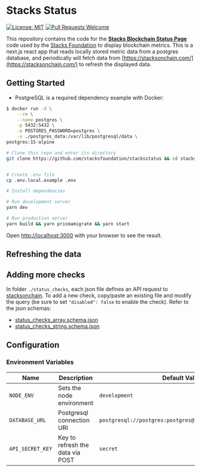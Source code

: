 # Stacks Status

[![License: MIT](https://img.shields.io/badge/License-MIT-blue.svg)](https://mit-license.org/)
[![Pull Requests Welcome](https://img.shields.io/badge/PRs-welcome-brightgreen.svg?style=flat)](http://makeapullrequest.com)

This repository contains the code for the [**Stacks Blockchain Status Page**](https://status.stacks.org/) code used by the [Stacks Foundation](https://www.stacks.org) to display blockchain metrics.
This is a next.js react app that reads locally stored metric data from a postgres database, and periodically will fetch data from [https://stacksonchain.com/](https://stacksonchain.com/) to refresh the displayed data.

## Getting Started

- PostgreSQL is a required dependency
  example with Docker:

```bash
$ docker run -d \
    --rm \
    --name postgres \
    -p 5432:5432 \
    -e POSTGRES_PASSWORD=postgres \
    -v ./postgres_data:/var/lib/postgresql/data \
postgres:15-alpine
```

```bash
# Clone this repo and enter its directory
git clone https://github.com/stacksfoundation/stacksstatus && cd stacksstatus


# Create .env file
cp .env.local.example .env

# Install dependencies

# Run development server
yarn dev

# Run production server
yarn build && yarn prismamigrate && yarn start
```

Open [http://localhost:3000](http://localhost:3000) with your browser to see the result.

## Refreshing the data

## Adding more checks

In folder `./status_checks`, each json file defines an API request to [stacksonchain](https://stacksonchain.com).
To add a new check, copy/paste an existing file and modify the query (be sure to set `"disabled": false` to enable the check).
Refer to the json schemas:

- [status_checks_array.schema.json](./status_checks_array.schema.json)
- [status_checks_string.schema.json](./status_checks_string.schema.json)

## Configuration

### Environment Variables

| Name             | Description                      | Default Value                                            |
| ---------------- | -------------------------------- | -------------------------------------------------------- |
| `NODE_ENV`       | Sets the node environment        | `development`                                            |
| `DATABASE_URL`   | Postgresql connection URI        | `postgresql://postgres:postgres@localhost:5432/postgres` |
| `API_SECRET_KEY` | Key to refresh the data via POST | `secret`                                                 |
